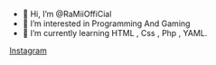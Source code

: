 - 👋 Hi, I’m @RaMiiOffiCial
- 👀 I’m interested in Programming And Gaming
- 🌱 I’m currently learning HTML , Css , Php , YAML.

<!---
RaMiiOffiCial/RaMiiOffiCial is a ✨ special ✨ repository because its `README.md` (this file) appears on your GitHub profile.
You can click the Preview link to take a look at your changes.
--->
<a href="www.instagram.com/ramiiofficial_yt/">Instagram</a>
